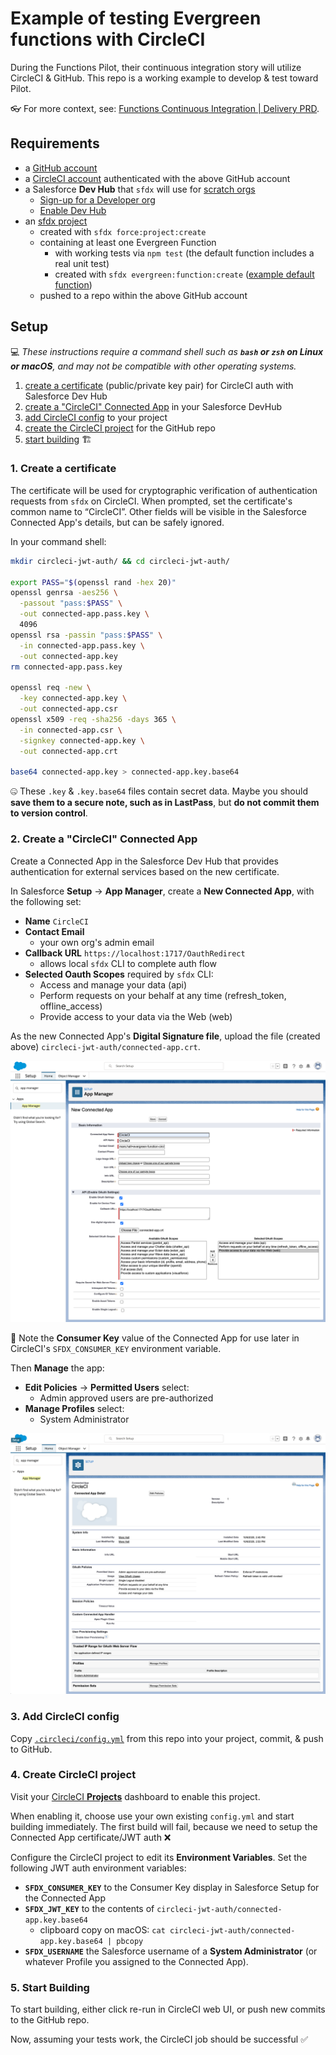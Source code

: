 # Example of testing Evergreen functions with CircleCI

During the Functions Pilot, their continuous integration story will utilize CircleCI & GitHub. This repo is a working example to develop & test toward Pilot.

👓 For more context, see: [Functions Continuous Integration | Delivery PRD](https://salesforce.quip.com/cJASAvjPQV8k#WEBACAAqmIJ).


## Requirements

- a [GitHub account](https://github.com/join)
- a [CircleCI account](https://circleci.com/signup/) authenticated with the above GitHub account
- a Salesforce **Dev Hub** that `sfdx` will use for [scratch orgs](https://trailhead.salesforce.com/en/content/learn/modules/sfdx_app_dev/sfdx_app_dev_setup_dx#sfdx_app_dev_setup_dx_scratch_org_def)
  * [Sign-up for a Developer org](https://developer.salesforce.com/signup)
  * [Enable Dev Hub](https://developer.salesforce.com/docs/atlas.en-us.218.0.sfdx_setup.meta/sfdx_setup/sfdx_setup_enable_devhub.htm)
- an [sfdx project](https://developer.salesforce.com/docs/atlas.en-us.sfdx_dev.meta/sfdx_dev/sfdx_dev_ws_create_new.htm)
  * created with `sfdx force:project:create`
  * containing at least one Evergreen Function
    * with working tests via `npm test` (the default function includes a real unit test)
    * created with `sfdx evergreen:function:create` ([example default function](functions/ExampleFunction/))
  * pushed to a repo within the above GitHub account


## Setup

💻 *These instructions require a command shell such as **`bash` or `zsh` on Linux or macOS**, and may not be compatible with other operating systems.*

1. [create a certificate](#1-create-a-certificate) (public/private key pair) for CircleCI auth with Salesforce Dev Hub
1. [create a "CircleCI" Connected App](#2-create-a-circleci-connected-app) in your Salesforce DevHub
1. [add CircleCI config](#3-add-circleci-config) to your project
1. [create the CircleCI project](#4-create-circleci-project) for the GitHub repo
1. [start building](#5-start-building) 🏗


### 1. Create a certificate

The certificate will be used for cryptographic verification of authentication requests from `sfdx` on CircleCI. When prompted, set the certificate's common name to “CircleCI”. Other fields will be visible in the Salesforce Connected App's details, but can be safely ignored.

In your command shell:

```bash
mkdir circleci-jwt-auth/ && cd circleci-jwt-auth/

export PASS="$(openssl rand -hex 20)"
openssl genrsa -aes256 \
  -passout "pass:$PASS" \
  -out connected-app.pass.key \
  4096
openssl rsa -passin "pass:$PASS" \
  -in connected-app.pass.key \
  -out connected-app.key
rm connected-app.pass.key

openssl req -new \
  -key connected-app.key \
  -out connected-app.csr
openssl x509 -req -sha256 -days 365 \
  -in connected-app.csr \
  -signkey connected-app.key \
  -out connected-app.crt

base64 connected-app.key > connected-app.key.base64
```

🤐  These `.key` & `.key.base64` files contain secret data. Maybe you should **save them to a secure note, such as in LastPass**, but **do not commit them to version control**.


### 2. Create a "CircleCI" Connected App

Create a Connected App in the Salesforce Dev Hub that provides authentication for external services based on the new certificate.

In Salesforce **Setup** → **App Manager**, create a **New Connected App**, with the following set:

- **Name** `CircleCI`
- **Contact Email**
  - your own org's admin email
- **Callback URL** `https://localhost:1717/OauthRedirect`
  - allows local `sfdx` CLI to complete auth flow
- **Selected Oauth Scopes** required by `sfdx` CLI:
  - Access and manage your data (api)
  - Perform requests on your behalf at any time (refresh_token, offline_access)
  - Provide access to your data via the Web (web)

As the new Connected App's **Digital Signature file**, upload the file (created above) `circleci-jwt-auth/connected-app.crt`.

![Screenshot of new Connected App](doc/images/basic-information.png)

📝  Note the **Consumer Key** value of the Connected App for use later in CircleCI's `SFDX_CONSUMER_KEY` environment variable.

Then **Manage** the app:

- **Edit Policies** → **Permitted Users** select:
  - Admin approved users are pre-authorized
- **Manage Profiles** select:
  - System Administrator

![Screenshot of manage Connected App](doc/images/connected-app.png)


### 3. Add CircleCI config

Copy [`.circleci/config.yml`](.circleci/config.yml) from this repo into your project, commit, & push to GitHub.


### 4. Create CircleCI project

Visit your [CircleCI **Projects**](https://app.circleci.com/projects/) dashboard to enable this project.

When enabling it, choose use your own existing `config.yml` and start building immediately. The first build will fail, because we need to setup the Connected App certificate/JWT auth ❌

Configure the CircleCI project to edit its **Environment Variables**. Set the following JWT auth environment variables:

  - **`SFDX_CONSUMER_KEY`** to the Consumer Key display in Salesforce Setup for the Connected App
  - **`SFDX_JWT_KEY`** to the contents of `circleci-jwt-auth/connected-app.key.base64`
    - clipboard copy on macOS: `cat circleci-jwt-auth/connected-app.key.base64 | pbcopy`
  - **`SFDX_USERNAME`** the Salesforce username of a **System Administrator** (or whatever Profile you assigned to the Connected App).


### 5. Start Building

To start building, either click re-run in CircleCI web UI, or push new commits to the GitHub repo.

Now, assuming your tests work, the CircleCI job should be successful ✅

